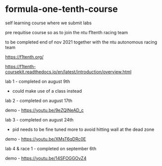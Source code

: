 # formula-one-tenth-course

self learning course where we submit labs

pre requitise course so as to join the ntu f1tenth racing team 

to be completed end of nov 2021 together with the ntu autonomous racing team

https://f1tenth.org/

https://f1tenth-coursekit.readthedocs.io/en/latest/introduction/overview.html

lab 1 - completed on august 9th

- could make use of a class instead

lab 2 - completed on august 17th

demo - https://youtu.be/9eZQlNeAD_c
    
lab 3 - completed on august 24th

- pid needs to be fine tuned more to avoid hitting wall at the dead zone

demo - https://youtu.be/XMsT6qDRc0E

lab 4 & race 1 - completed on september 6th

demo - https://youtu.be/14SFOGGOvZ4

